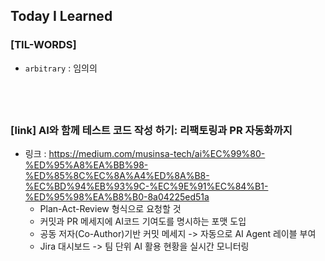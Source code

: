 ## Today I Learned

### [TIL-WORDS]
* `arbitrary` : 임의의

## <br />

### [link] AI와 함께 테스트 코드 작성 하기: 리팩토링과 PR 자동화까지
* 링크 : https://medium.com/musinsa-tech/ai%EC%99%80-%ED%95%A8%EA%BB%98-%ED%85%8C%EC%8A%A4%ED%8A%B8-%EC%BD%94%EB%93%9C-%EC%9E%91%EC%84%B1-%ED%95%98%EA%B8%B0-8a04225ed51a
    * Plan-Act-Review 형식으로 요청할 것
    * 커밋과 PR 메세지에 AI코드 기여도를 명시하는 포맷 도입
    * 공동 저자(Co-Author)기반 커밋 메세지 -> 자동으로 AI Agent 레이블 부여
    * Jira 대시보드 -> 팀 단위 AI 활용 현황을 실시간 모니터링